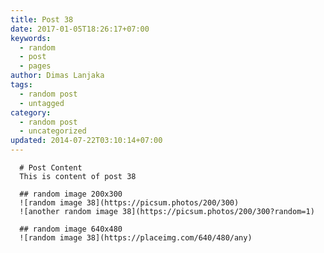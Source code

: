 ```yaml
---
title: Post 38
date: 2017-01-05T18:26:17+07:00
keywords:
  - random
  - post
  - pages
author: Dimas Lanjaka
tags:
  - random post
  - untagged
category:
  - random post
  - uncategorized
updated: 2014-07-22T03:10:14+07:00
---
```


      # Post Content
      This is content of post 38

      ## random image 200x300
      ![random image 38](https://picsum.photos/200/300)
      ![another random image 38](https://picsum.photos/200/300?random=1)

      ## random image 640x480
      ![random image 38](https://placeimg.com/640/480/any)
      
